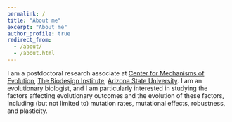 ```yaml
---
permalink: /
title: "About me"
excerpt: "About me"
author_profile: true
redirect_from: 
  - /about/
  - /about.html
---
```


I am a postdoctoral research associate at [Center for Mechanisms of Evolution](https://biodesign.asu.edu/mechanisms-evolution), [The Biodesign Institute](https://biodesign.asu.edu/), [Arizona State University](https://www.asu.edu/). I am an evolutionary biologist, and I am particularly interested in studying the factors affecting evolutionary outcomes and the evolution of these factors, including (but not limited to) mutation rates, mutational effects, robustness, and plasticity.
